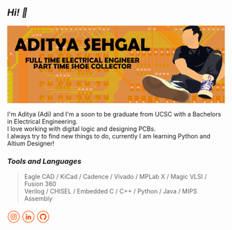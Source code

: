 ## ***Hi! 👋***

<img src="https://github.com/adsehgal/adsehgal/blob/master/banner.png">

I'm Aditya (Adi) and I'm a soon to be graduate from UCSC with a Bachelors in Electrical Engineering.</br>
I love working with digital logic and designing PCBs.</br>
I always try to find new things to do, currently I am learning Python and Altium Designer!

### ***Tools and Languages***

> Eagle CAD / KiCad / Cadence / Vivado / MPLab X / Magic VLSI / Fusion 360 </br> 
Verilog / CHISEL / Embedded C / C++ / Python / Java / MIPS Assembly 



####

<a href="https://www.instagram.com/ayeeditya/" target="_blank"><img src="https://github.com/adsehgal/adsehgal/blob/master/ig.png" alt="Instagram" width="30"></a>
<a href="https://www.linkedin.com/in/adsehgal/" target="_blank"><img src="https://github.com/adsehgal/adsehgal/blob/master/in.png" alt="LinkedIn" width="30"></a>
<a href="https://github.com/adsehgal" target="_blank"><img src="https://github.com/adsehgal/adsehgal/blob/master/git.png" alt="GitHub" width="30"></a>





<!-- ### Hi there 👋 -->

<!--
**adsehgal/adsehgal** is a ✨ _special_ ✨ repository because its `README.md` (this file) appears on your GitHub profile.

Here are some ideas to get you started:

- 🔭 I’m currently working on ...
- 🌱 I’m currently learning ...
- 👯 I’m looking to collaborate on ...
- 🤔 I’m looking for help with ...
- 💬 Ask me about ...
- 📫 How to reach me: ...
- 😄 Pronouns: ...
- ⚡ Fun fact: ...
-->

